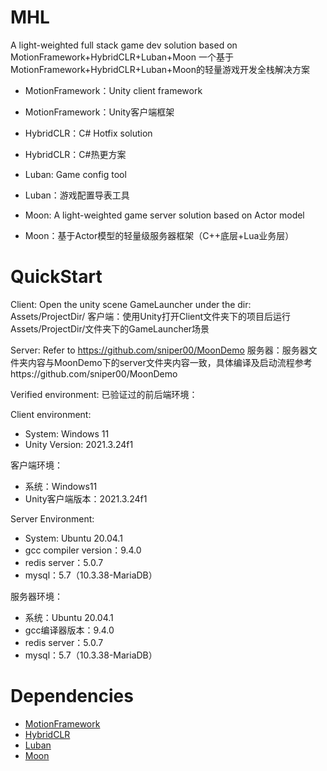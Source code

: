 # MHL
A light-weighted full stack game dev solution based on MotionFramework+HybridCLR+Luban+Moon
一个基于MotionFramework+HybridCLR+Luban+Moon的轻量游戏开发全栈解决方案

- MotionFramework：Unity client framework
- MotionFramework：Unity客户端框架

- HybridCLR：C# Hotfix solution
- HybridCLR：C#热更方案

- Luban: Game config tool
- Luban：游戏配置导表工具

- Moon: A light-weighted game server solution based on Actor model
- Moon：基于Actor模型的轻量级服务器框架（C++底层+Lua业务层）

# QuickStart

Client: Open the unity scene GameLauncher under the dir: Assets/ProjectDir/ 
客户端：使用Unity打开Client文件夹下的项目后运行Assets/ProjectDir/文件夹下的GameLauncher场景

Server: Refer to https://github.com/sniper00/MoonDemo
服务器：服务器文件夹内容与MoonDemo下的server文件夹内容一致，具体编译及启动流程参考https://github.com/sniper00/MoonDemo

Verified environment:
已验证过的前后端环境：

Client environment:
- System: Windows 11
- Unity Version: 2021.3.24f1

客户端环境：
- 系统：Windows11
- Unity客户端版本：2021.3.24f1

Server Environment:
- System: Ubuntu 20.04.1
- gcc compiler version：9.4.0
- redis server：5.0.7
- mysql：5.7（10.3.38-MariaDB）
  
服务器环境：
- 系统：Ubuntu 20.04.1
- gcc编译器版本：9.4.0
- redis server：5.0.7
- mysql：5.7（10.3.38-MariaDB）

# Dependencies

- [MotionFramework](https://github.com/gmhevinci/MotionFramework)
- [HybridCLR](https://github.com/focus-creative-games/hybridclr)
- [Luban](https://github.com/focus-creative-games/luban)
- [Moon](https://github.com/sniper00/moon)
